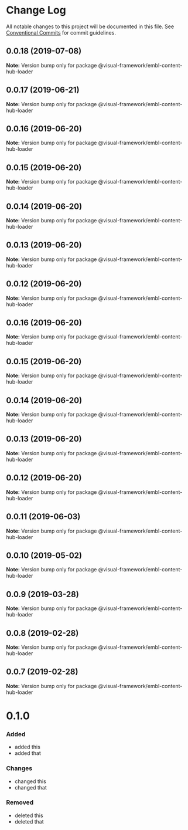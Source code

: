 # Change Log

All notable changes to this project will be documented in this file.
See [Conventional Commits](https://conventionalcommits.org) for commit guidelines.

## 0.0.18 (2019-07-08)

**Note:** Version bump only for package @visual-framework/embl-content-hub-loader





## 0.0.17 (2019-06-21)

**Note:** Version bump only for package @visual-framework/embl-content-hub-loader





## 0.0.16 (2019-06-20)

**Note:** Version bump only for package @visual-framework/embl-content-hub-loader





## 0.0.15 (2019-06-20)

**Note:** Version bump only for package @visual-framework/embl-content-hub-loader





## 0.0.14 (2019-06-20)

**Note:** Version bump only for package @visual-framework/embl-content-hub-loader





## 0.0.13 (2019-06-20)

**Note:** Version bump only for package @visual-framework/embl-content-hub-loader





## 0.0.12 (2019-06-20)

**Note:** Version bump only for package @visual-framework/embl-content-hub-loader





## 0.0.16 (2019-06-20)

**Note:** Version bump only for package @visual-framework/embl-content-hub-loader





## 0.0.15 (2019-06-20)

**Note:** Version bump only for package @visual-framework/embl-content-hub-loader





## 0.0.14 (2019-06-20)

**Note:** Version bump only for package @visual-framework/embl-content-hub-loader





## 0.0.13 (2019-06-20)

**Note:** Version bump only for package @visual-framework/embl-content-hub-loader





## 0.0.12 (2019-06-20)

**Note:** Version bump only for package @visual-framework/embl-content-hub-loader





## 0.0.11 (2019-06-03)

**Note:** Version bump only for package @visual-framework/embl-content-hub-loader





## 0.0.10 (2019-05-02)

**Note:** Version bump only for package @visual-framework/embl-content-hub-loader





## 0.0.9 (2019-03-28)

**Note:** Version bump only for package @visual-framework/embl-content-hub-loader





## 0.0.8 (2019-02-28)

**Note:** Version bump only for package @visual-framework/embl-content-hub-loader





## 0.0.7 (2019-02-28)

**Note:** Version bump only for package @visual-framework/embl-content-hub-loader





# 0.1.0

### Added
- added this
- added that

### Changes

- changed this
- changed that

### Removed

- deleted this
- deleted that
